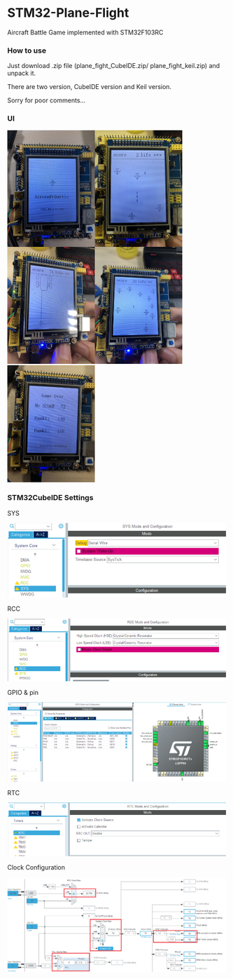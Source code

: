 # STM32-Plane-Flight
Aircraft Battle Game implemented with STM32F103RC

### How to use

Just download .zip file (plane_fight_CubeIDE.zip/ plane_fight_keil.zip) and unpack it.

There are two version, CubeIDE version and Keil version.

Sorry for poor comments...

### UI

<img src="/Readme/start.jpg" width="200" align="left"/>
<img src="/Readme/level1.jpg" width="200" align="left"/>
<img src="/Readme/level4.jpg" width="200"/>

<img src="/Readme/boss.jpg" width="200" align="left"/>
<img src="/Readme/score.jpg" width="200"/>

### STM32CubeIDE Settings

SYS

<img src="/Readme/01.png" width="500"/>

RCC

<img src="/Readme/02.png" width="500"/>

GPIO & pin

<img src="/Readme/03.png" width="500"/>

RTC

<img src="/Readme/04.png" width="500"/>

Clock Configuration

<img src="/Readme/05.png" width="500"/>
